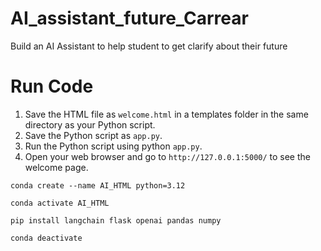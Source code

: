 # AI_assistant_future_Carrear
Build an AI Assistant to help student to get clarify about their future


# Run Code
1. Save the HTML file as `welcome.html` in a templates folder in the same directory as your Python script.
2. Save the Python script as `app.py`.
4. Run the Python script using python `app.py`.
5. Open your web browser and go to `http://127.0.0.1:5000/` to see the welcome page.





`conda create --name AI_HTML python=3.12`

`conda activate AI_HTML`

`pip install langchain flask openai pandas numpy`

`conda deactivate`